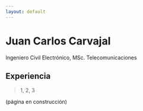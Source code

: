 ```yaml
---
layout: default
---
```


# Juan Carlos Carvajal

Ingeniero Civil Electrónico, MSc. Telecomunicaciones

## Experiencia
> 1, 2, 3

(página en construcción)
